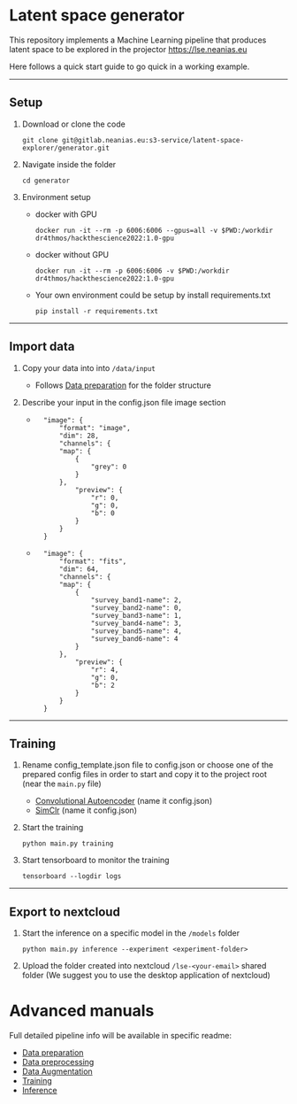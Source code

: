 # Latent space generator

This repository implements a Machine Learning pipeline that produces latent space to be explored in the projector https://lse.neanias.eu 

Here follows a quick start guide to go quick in a working example.

---

## Setup

1. Download or clone the code
    ```
    git clone git@gitlab.neanias.eu:s3-service/latent-space-explorer/generator.git
    ```

2. Navigate inside the folder
    ```
    cd generator
    ```

3. Environment setup

    - docker with GPU
        ```
        docker run -it --rm -p 6006:6006 --gpus=all -v $PWD:/workdir dr4thmos/hackthescience2022:1.0-gpu
        ```

    - docker without GPU
        ```
        docker run -it --rm -p 6006:6006 -v $PWD:/workdir dr4thmos/hackthescience2022:1.0-gpu
        ```

    - Your own environment could be setup by install requirements.txt
        ```
        pip install -r requirements.txt
        ```

---

## Import data

1. Copy your data into into `/data/input`

    - Follows [Data preparation](./docs/PREPARATION.md) for the folder structure

2. Describe your input in the config.json file image section
    - ```
        "image": {
            "format": "image",
            "dim": 28,
            "channels": {
            "map": {
                {
                    "grey": 0
                }
            },
                "preview": {
                    "r": 0,
                    "g": 0,
                    "b": 0
                }
            }
        }
        ```

    - ```
        "image": {
            "format": "fits",
            "dim": 64,
            "channels": {
            "map": {
                {
                    "survey_band1-name": 2,
                    "survey_band2-name": 0,
                    "survey_band3-name": 1,
                    "survey_band4-name": 3,
                    "survey_band5-name": 4,
                    "survey_band6-name": 4
                }
            },
                "preview": {
                    "r": 4,
                    "g": 0,
                    "b": 2
                }
            }
        }
        ```

---

## Training

1. Rename config_template.json file to config.json or choose one of the prepared config files in order to start and copy it to the project root (near the `main.py` file)

    - [Convolutional Autoencoder](./docs/templates/cae.json) (name it config.json)
    - [SimClr](./docs/templates/simclr.json) (name it config.json)

2. Start the training

    ```
    python main.py training
    ```

3. Start tensorboard to monitor the training

    ```
    tensorboard --logdir logs
    ```

---

## Export to nextcloud

1. Start the inference on a specific model in the `/models` folder

    ```
    python main.py inference --experiment <experiment-folder>
    ```

2. Upload the folder created into nextcloud `/lse-<your-email>` shared folder (We suggest you to use the desktop application of nextcloud)


# Advanced manuals

Full detailed pipeline info will be available in specific readme:

-   [Data preparation](./docs/PREPARATION.md)
-   [Data preprocessing](./docs/PREPROCESSING.md)
-   [Data Augmentation](./docs/AUGMENTATION.md)
-   [Training](./docs/TRAINING.md)
-   [Inference](./docs/INFERENCE.md)
